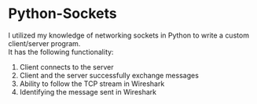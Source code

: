 # Python-Sockets

I utilized my knowledge of networking sockets in Python to write a custom client/server program.
<br/>
It has the following functionality:
 
1) Client connects to the server
2) Client and the server successfully exchange messages
3) Ability to follow the TCP stream in Wireshark
4) Identifying the message sent in Wireshark
